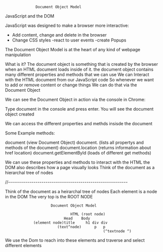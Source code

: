                   Document Object Model

JavaScript and the DOM 

JavaScript was designed to make a browser more interactive:

- Add content, change and delete in the browser
- Change CSS styles
-react to user events
-create Popups

The Document Object Model is at the heart of any kind of webpage manipulation

What is it?
The document object is something that is created by the browser when an HTML document loads inside of it.
the document object contains many different properties and methods that we can use
We can Interact with the HTML document from our JavaScript code
So whenever we want to add or remove content or change things
We can do that via the Document Object

We can see the Document Object in action via the console in Chrome:

Type document in the console and press enter.
You will see the document object created

We can access the different properties and methds insisde the document 

Some Example methods:

document   (view Document Object)
document.  (lists all propertys and methods of the document)
document.location  (returns information about href location)
document.getElementById (loads of different get methods)

We can use these properties and methods to interact with the HTML
the DOM also describes how a page visually looks
Think of the document as a hierarchal tree of nodes

//-------------------------------------------------------------

Think of the document as a heirarchal tree of nodes
Each element is a node in the DOM
The very top is the ROOT NODE

                         Document Object Model
                                 
                                  HTML (root node)
                               Head    Body
                 (element node)title     h1 div div
                            (text^node)      p   p
                                                 (^textnode ^)

We use the Dom to reach into these elements and traverse and select different elements